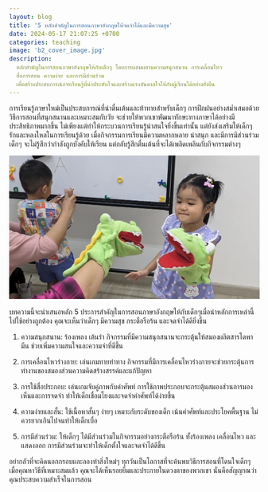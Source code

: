 ```yaml
---
layout: blog
title: '5 หลักสำคัญในการสอนภาษาอังกฤษให้จดจำได้และมีความสุข'
date: 2024-05-17 21:07:25 +0700
categories: teaching
image: 'b2_cover_image.jpg'
description:
  หลักสำคัญในการสอนภาษาอังกฤษให้กับเด็กๆ โดยการผสมผสานความสนุกสนาน การเคลื่อนไหว
  สื่อการสอน ความง่าย และการมีส่วนร่วม
  เพื่อสร้างประสบการณ์การเรียนรู้ที่น่าประทับใจและสร้างแรงบันดาลใจให้กับผู้เรียนได้อย่างยั่งยืน
---
```


การเรียนรู้ภาษาใหม่เป็นประสบการณ์ที่น่าตื่นเต้นและท้าทายสำหรับเด็กๆ
การฝึกฝนอย่างสม่ำเสมอด้วยวิธีการสอนที่สนุกสนานและเหมาะสมกับวัย
จะช่วยให้พวกเขาพัฒนาทักษะทางภาษาได้อย่างมีประสิทธิภาพมากขึ้น
ไม่เพียงแต่ทำให้กระบวนการเรียนรู้น่าสนใจยิ่งขึ้นเท่านั้น แต่ยังส่งเสริมให้เด็กๆ
รักและหลงใหลในการเรียนรู้ด้วย เมื่อกิจกรรมการเรียนมีความหลากหลาย น่าสนุก
และมีการมีส่วนร่วม เด็กๆ จะไม่รู้สึกว่ากำลังถูกบังคับให้เรียน
แต่กลับรู้สึกตื่นเต้นที่จะได้เพลิดเพลินกับกิจกรรมต่างๆ

![น้องเล่นหุ่นมือกับคุณครู](/assets/image/blog/b2_content.jpg)

บทความนี้จะนำเสนอหลัก 5
ประการสำคัญในการสอนภาษาอังกฤษให้กับเด็กๆเมื่อนำหลักการเหล่านี้ไปใช้อย่างถูกต้อง
คุณจะเห็นว่าเด็กๆ มีความสุข กระตือรือร้น และจดจำได้ดียิ่งขึ้น

1. ความสนุกสนาน: ร้องเพลง เต้นรำ
   กิจกรรมที่มีความสนุกสนานจะกระตุ้นให้สมองผลิตสารโดพามีน
   ช่วยเพิ่มความสนใจและความจำที่ดีขึ้น

2. การเคลื่อนไหวร่างกาย: เล่นเกมทายท่าทาง
   กิจกรรมที่มีการเคลื่อนไหวร่างกายจะช่วยกระตุ้นการทำงานของสมองส่วนความคิดสร้างสรรค์และแก้ปัญหา

3. การใช้สื่อประกอบ: เล่นเกมจับคู่ภาพกับคำศัพท์
   การใช้ภาพประกอบจะกระตุ้นสมองส่วนการมองเห็นและการจดจำ
   ทำให้เด็กเชื่อมโยงและจดจำคำศัพท์ได้ง่ายขึ้น

4. ความง่ายและสั้น: ใช้เนื้อหาสั้นๆ ง่ายๆ เหมาะกับระดับของเด็ก
   เน้นคำศัพท์และประโยคพื้นฐาน ไม่ควรยากเกินไปจนทำให้เด็กเบื่อ

5. การมีส่วนร่วม: ให้เด็กๆ ได้มีส่วนร่วมในกิจกรรมอย่างกระตือรือร้น ทั้งร้องเพลง
   เคลื่อนไหว และแสดงออก การมีส่วนร่วมจะทำให้เด็กตั้งใจและจดจำได้ดีขึ้น

อย่ากลัวที่จะคิดนอกกรอบและลองทำสิ่งใหม่ๆ
ทุกวันเป็นโอกาสที่จะค้นพบวิธีการสอนที่โดนใจเด็กๆ เมื่อคุณหาวิธีที่เหมาะสมแล้ว
คุณจะได้เห็นรอยยิ้มและประกายในดวงตาของพวกเขา
นั่นคือสัญญาณว่าคุณประสบความสำเร็จในการสอน
